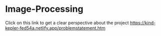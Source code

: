 # Image-Processing
Click on this link to get a clear perspective about the project
https://kind-kepler-fed54a.netlify.app/problemstatement.htm
